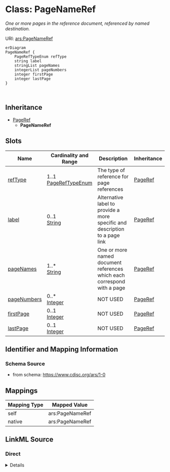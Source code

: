 # Class: PageNameRef


_One or more pages in the reference document, referenced by named destination._





URI: [ars:PageNameRef](https://www.cdisc.org/ars/1-0/PageNameRef)


```mermaid
erDiagram
PageNameRef {
    PageRefTypeEnum refType  
    string label  
    stringList pageNames  
    integerList pageNumbers  
    integer firstPage  
    integer lastPage  
}



```




## Inheritance
* [PageRef](PageRef.md)
    * **PageNameRef**



## Slots

| Name | Cardinality and Range | Description | Inheritance |
| ---  | --- | --- | --- |
| [refType](refType.md) | 1..1 <br/> [PageRefTypeEnum](PageRefTypeEnum.md) | The type of reference for page references | [PageRef](PageRef.md) |
| [label](label.md) | 0..1 <br/> [String](String.md) | Alternative label to provide a more specific and description to a page link | [PageRef](PageRef.md) |
| [pageNames](pageNames.md) | 1..* <br/> [String](String.md) | One or more named document references which each correspond with a page | [PageRef](PageRef.md) |
| [pageNumbers](pageNumbers.md) | 0..* <br/> [Integer](Integer.md) | NOT USED | [PageRef](PageRef.md) |
| [firstPage](firstPage.md) | 0..1 <br/> [Integer](Integer.md) | NOT USED | [PageRef](PageRef.md) |
| [lastPage](lastPage.md) | 0..1 <br/> [Integer](Integer.md) | NOT USED | [PageRef](PageRef.md) |









## Identifier and Mapping Information







### Schema Source


* from schema: https://www.cdisc.org/ars/1-0





## Mappings

| Mapping Type | Mapped Value |
| ---  | ---  |
| self | ars:PageNameRef |
| native | ars:PageNameRef |





## LinkML Source

<!-- TODO: investigate https://stackoverflow.com/questions/37606292/how-to-create-tabbed-code-blocks-in-mkdocs-or-sphinx -->

### Direct

<details>
```yaml
name: PageNameRef
description: One or more pages in the reference document, referenced by named destination.
from_schema: https://www.cdisc.org/ars/1-0
rank: 1000
is_a: PageRef
slot_usage:
  refType:
    name: refType
    domain_of:
    - PageRef
    equals_string: NamedDestination
  pageNumbers:
    name: pageNumbers
    description: NOT USED
    domain_of:
    - PageRef
    value_presence: ABSENT
  pageNames:
    name: pageNames
    domain_of:
    - PageRef
    required: true
    value_presence: PRESENT
  firstPage:
    name: firstPage
    description: NOT USED
    domain_of:
    - PageRef
    value_presence: ABSENT
  lastPage:
    name: lastPage
    description: NOT USED
    domain_of:
    - PageRef
    value_presence: ABSENT
defining_slots:
- pageNames

```
</details>

### Induced

<details>
```yaml
name: PageNameRef
description: One or more pages in the reference document, referenced by named destination.
from_schema: https://www.cdisc.org/ars/1-0
rank: 1000
is_a: PageRef
slot_usage:
  refType:
    name: refType
    domain_of:
    - PageRef
    equals_string: NamedDestination
  pageNumbers:
    name: pageNumbers
    description: NOT USED
    domain_of:
    - PageRef
    value_presence: ABSENT
  pageNames:
    name: pageNames
    domain_of:
    - PageRef
    required: true
    value_presence: PRESENT
  firstPage:
    name: firstPage
    description: NOT USED
    domain_of:
    - PageRef
    value_presence: ABSENT
  lastPage:
    name: lastPage
    description: NOT USED
    domain_of:
    - PageRef
    value_presence: ABSENT
attributes:
  refType:
    name: refType
    description: The type of reference for page references.
    from_schema: https://www.cdisc.org/ars/1-0
    rank: 1000
    alias: refType
    owner: PageNameRef
    domain_of:
    - PageRef
    range: PageRefTypeEnum
    required: true
    equals_string: NamedDestination
  label:
    name: label
    description: Alternative label to provide a more specific and description to a
      page link.
    from_schema: https://www.cdisc.org/ars/1-0
    rank: 1000
    alias: label
    owner: PageNameRef
    domain_of:
    - AnalysisCategorization
    - AnalysisCategory
    - AnalysisMethod
    - Operation
    - AnalysisSet
    - GroupingFactor
    - Group
    - DataSubset
    - PageRef
    range: string
  pageNames:
    name: pageNames
    description: One or more named document references which each correspond with
      a page.
    from_schema: https://www.cdisc.org/ars/1-0
    rank: 1000
    multivalued: true
    alias: pageNames
    owner: PageNameRef
    domain_of:
    - PageRef
    range: string
    required: true
    value_presence: PRESENT
  pageNumbers:
    name: pageNumbers
    description: NOT USED
    from_schema: https://www.cdisc.org/ars/1-0
    rank: 1000
    multivalued: true
    alias: pageNumbers
    owner: PageNameRef
    domain_of:
    - PageRef
    range: integer
    value_presence: ABSENT
  firstPage:
    name: firstPage
    description: NOT USED
    from_schema: https://www.cdisc.org/ars/1-0
    rank: 1000
    alias: firstPage
    owner: PageNameRef
    domain_of:
    - PageRef
    range: integer
    value_presence: ABSENT
  lastPage:
    name: lastPage
    description: NOT USED
    from_schema: https://www.cdisc.org/ars/1-0
    rank: 1000
    alias: lastPage
    owner: PageNameRef
    domain_of:
    - PageRef
    range: integer
    value_presence: ABSENT
defining_slots:
- pageNames

```
</details>